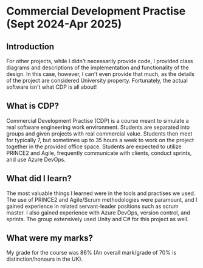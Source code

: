 # Commercial Development Practise (Sept 2024-Apr 2025)
## Introduction
For other projects, while I didn't necessarily provide code, I provided class diagrams and descriptions of the implementation and functionality of the design.
In this case, however, I can't even provide that much, as the details of the project are considered University property. Fortunately, the actual software isn't what CDP is all about!
## What is CDP?
Commercial Development Practise (CDP) is a course meant to simulate a real software engineering work environment. Students are separated into groups and given projects with real commercial value. Students then meet for typically 7, but sometimes up to 35 hours a week to work on the project together in the provided office space. Students are expected to utilize PRINCE2 and Agile, frequently communicate with clients, conduct sprints, and use Azure DevOps. 
## What did I learn?
The most valuable things I learned were in the tools and practises we used. The use of PRINCE2 and Agile/Scrum methodologies were paramount, and I gained experience in related servant-leader positions such as scrum master. I also gained experience with Azure DevOps, version control, and sprints. The group extensively used Unity and C# for this project as well.
## What were my marks?
My grade for the course was 86% (An overall mark/grade of 70% is distinction/honours in the UK).

